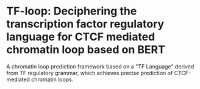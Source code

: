# TF-loop: Deciphering the transcription factor regulatory language for CTCF mediated chromatin loop based on BERT
A chromatin loop prediction framework based on a "TF Language" derived from TF regulatory grammar, which achieves precise prediction of CTCF-mediated chromatin loops.
